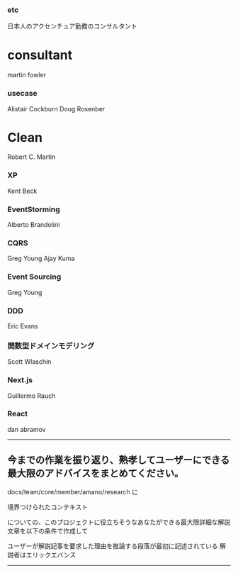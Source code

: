 ### etc

日本人のアクセンチュア勤務のコンサルタント

# consultant

martin fowler

### usecase

Alistair Cockburn
Doug Rosenber

# Clean

Robert C. Martin

### XP

Kent Beck

### EventStorming

Alberto Brandolini

### CQRS

Greg Young
Ajay Kuma

### Event Sourcing

Greg Young

### DDD

Eric Evans

### 関数型ドメインモデリング

Scott Wlaschin

### Next.js

Guillermo Rauch

### React

dan abramov

---

## 今までの作業を振り返り、熟孝してユーザーにできる最大限のアドバイスをまとめてください。

docs/team/core/member/amano/research に

境界つけられたコンテキスト

についての、このプロジェクトに役立ちそうなあなたができる最大限詳細な解説文章を以下の条件で作成して

ユーザーが解説記事を要求した理由を推論する段落が最初に記述されている
解説者はエリックエバンス

---
